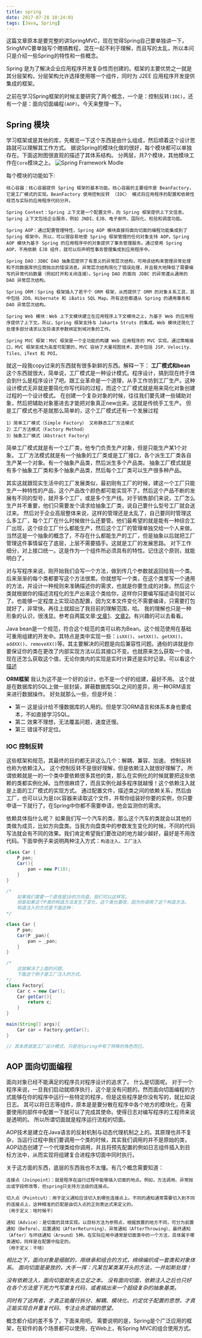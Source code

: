 ```yaml
---
title: spring
date: 2017-07-28 10:24:01
tags: [Java, Spring]
---
```


这篇文章原本是要完整的讲SpringMVC，现在觉得Spring自己要单独讲一下，SringMVC要单独写个瞎搞教程，混在一起不利于理解，而且写的太乱，所以本问只是介绍一些Spring的特性和一些概念。


Spring 是为了解决企业应用程序开发复杂性而创建的。框架的主要优势之一就是其分层架构，分层架构允许选择使用哪一个组件，同时为 J2EE 应用程序开发提供集成的框架。

之前在学习Spring框架的时候主要研究了两个概念，一个是：控制反转`(IOC)`，还有一个是：面向切面编程`(AOP)`。今天来整理一下。

## Spring 模块

学习框架或是其他的库，先概览一下这个东西是由什么组成，然后顺着这个设计思路就可以理解其工作方式。
据说Spring的模块化做的很好，每个模块都可以单独存在。下面这附图很直观的描述了其体系结构。
分两层，共7个模块，其他模块工作在`Core`模块之上。
![Spring Framework Modle](/img/spring_framework.gif)

每个模块的功能如下:

```
核心容器：核心容器提供 Spring 框架的基本功能。核心容器的主要组件是 BeanFactory，它是工厂模式的实现。BeanFactory 使用控制反转 （IOC） 模式将应用程序的配置和依赖性规范与实际的应用程序代码分开。

Spring Context：Spring 上下文是一个配置文件，向 Spring 框架提供上下文信息。Spring 上下文包括企业服务，例如 JNDI、EJB、电子邮件、国际化、校验和调度功能。

Spring AOP：通过配置管理特性，Spring AOP 模块直接将面向切面的编程功能集成到了 Spring 框架中。所以，可以很容易地使 Spring 框架管理的任何对象支持 AOP。Spring AOP 模块为基于 Spring 的应用程序中的对象提供了事务管理服务。通过使用 Spring AOP，不用依赖 EJB 组件，就可以将声明性事务管理集成到应用程序中。

Spring DAO：JDBC DAO 抽象层提供了有意义的异常层次结构，可用该结构来管理异常处理和不同数据库供应商抛出的错误消息。异常层次结构简化了错误处理，并且极大地降低了需要编写的异常代码数量（例如打开和关闭连接）。Spring DAO 的面向 JDBC 的异常遵从通用的 DAO 异常层次结构。

Spring ORM：Spring 框架插入了若干个 ORM 框架，从而提供了 ORM 的对象关系工具，其中包括 JDO、Hibernate 和 iBatis SQL Map。所有这些都遵从 Spring 的通用事务和 DAO 异常层次结构。

Spring Web 模块：Web 上下文模块建立在应用程序上下文模块之上，为基于 Web 的应用程序提供了上下文。所以，Spring 框架支持与 Jakarta Struts 的集成。Web 模块还简化了处理多部分请求以及将请求参数绑定到域对象的工作。

Spring MVC 框架：MVC 框架是一个全功能的构建 Web 应用程序的 MVC 实现。通过策略接口，MVC 框架变成为高度可配置的，MVC 容纳了大量视图技术，其中包括 JSP、Velocity、Tiles、iText 和 POI。

```
就这一段我copy过来的东西就有很多新鲜的东西。解释一下：
**工厂模式和bean**
这个东西就很大，简单说，工厂模式是一种设计模式。程序设计，搞到现在终于体会到什么是程序设计了吧。跟工业革命是一个道理，从手工作坊到工厂生产。这种设计模式无非就是要简化你写代码的过程，而这个工厂模式就是用来简化对象创建过程的一个设计模式。
在创建一个复杂对象的时候，往往我们要先建一些辅助对象，然后把辅助对象塞进去才能把对象真正new出来。这就是传统手工生产。
但是工厂模式也不是就那么简单的，这个工厂模式还有一个发展过程
```
1）简单工厂模式（Simple Factory） 又称静态工厂方法模式
2）工厂方法模式（Factory Method） 
3）抽象工厂模式（Abstract Factory）
```
简单工厂模式就是有一个工厂类，他专门负责生产对象，但是只能生产某1个对象。
工厂方法模式就是有一个抽象的工厂类或是工厂接口，各个派生工厂类各自生产某一个对象。有一个抽象产品类，然后派生多个产品类。
抽象工厂模式就是有多个抽象工厂类和多个抽象产品类，然后每个工厂类可以生产很多种产品。

其实这就跟现实生活中的工厂发展类似，最初刚有工厂的时候，建这一个工厂只能生产一种特性的产品，这个产品改个颜色都可能实现不了。然后这个产品不断的发展有不同的型号，就开多个工厂，或是多个生产线。对于销售部们来说，工厂怎么生产并不重要，他们只需要发个请求给抽象工厂类，说自己要什么型号工厂就会送过来。
然后对于企业高层整体来说，这样的管理还是太乱了，自己要同时管理这么多工厂，每个工厂在什么时候做什么还要管。他们最希望的就是能有一种综合工厂出现，这个综合工厂什么都能生产，然后这个工厂的管理单独交给一个人来做。当然这是一个抽象的概念了，不存在什么都能生产的工厂，但是抽象以后就把工厂管理这件事情留在了底层，上层不需要插手。这就是工厂的发展思路。
对下工作细分，对上接口统一。这是作为一个组件所必须具有的特性。记住这个原则，就能明白了。

对与写程序来说，刚开始我们会写一个方法，做到传几个参数就返回给我一个类。后来渐渐的每个类都要写这个方法很累。你就想写一个类，在这个类里写一个通用的方法，并设计一种规则来准确描述你的需求，也就是你要生成的对象。然后这个类就根据你的描述流程化的生产出来这个类给你，这样你只要编写描述语句就可以了。也能够一定程度上实现动态配置，因为文本文件变化不需要编译，只需要打包就好了，非常快。再往上就超出了我目前的理解范围，哈。
我的理解也只是一种形象的认识，很浅显。参考自两篇文章:[文章1](http://blog.csdn.net/jason0539/article/details/44976775)、[文章2](http://blog.csdn.net/jason0539/article/details/44976775)。有兴趣的可以去看看。

Java bean是一个规范，符合这个规范的类可以称为Bean。这个规范使用在基础可重用组建的开发中。其特点是类中实现一些：`isXX()`、`setXX()`、`getXX()`、`addXX()`、`removeXX()`等。其主要解决的问题是向后兼容性问题。通俗的讲就是你要保证你的类在更改了内部实现方法以后其接口不变。也就原来怎么获取一个值，现在还怎么获取这个值，无论你类内的实现是实时计算还是实时记录。可以看这个[描述](https://www.zhihu.com/question/19773379)

**ORM框架**
我认为这不是一个好的设计，也不是一个好的组建，最好不用。
这个就是在数据库的SQL上做一层封装，屏蔽数据库SQL之间的差异，用一种ORM语言来进行数据操作。
好处就那么一些，但是坏处：
- 第一 这是设计给不懂数据库的人用的。但是学习ORM语言和体系本身也要成本，不如直接学习SQL。
- 第二 效果不理想，无法覆盖问题，速度还慢。
- 第三 错误不好定位。
### IOC 控制反转

这些框架和规范，其最终的目的都无非这么几个：解耦、兼容、加速。
控制反转也称为依赖注入。
这个控制反转不是很好理解，但是依赖注入就很好理解了。
所谓依赖就是一的一个类中要依赖很多其他的类，那么在实例化的时候就要把这些依赖的类都实例化掉。当然很麻烦了，而且实例化越多程序就越慢！这个依赖注入就是上面的工厂模式的实现方式。
通过配置文件，描述类之间的依赖关系，然后由工厂，也可以认为是`IOC`容器来读取这个文件，并帮你组装好你要的实例，你只要申请一下就行了。在Spring中你都不需要申请，他会监测你的需求。

依赖具体指什么呢？
如果我们写一个汽车的类，那么这个汽车的类就会以其他的类做为成员，比如方向盘类。当我方向盘类中的参数发生变化的时候，不同的代码写法就会有不同的效果。我们肯定希望我们要改动的地方越少越好，最好是不用改代码。下面举例子来说明两种注入方式：`构造注入`、`工厂注入`

```java
class Car {
    P pan;
    Car(){
        pan = new P(10);
    }
}

/*
    如果我们需要一个直径是10的方向盘，我们可以这样写。
    但是如果这个P类的构造方法发生了变化，这个类也要改，因为你调用了这个构造方法。
    构造注入的方式是下面这种：
*/

class Car {
    P pan;
    Car(P _pan){
        pan = _pan;
    }
}

/*
    这就解决了上面的问题。
    下面这个例子是工厂注入的方式。
*/
class Factory{
    Car c = new Car();
    Car getCar(){
        return c;
    }
}

main(String[] args){
    Car car = Factory.getCar();
}

// 其本质就是工厂设计模式，只是在Spring中有了特殊的角色而已。
```

## AOP 面向切面编程

面向对象已经不能满足的程序员对程序设计的追求了。
什么是切面呢。
对于一个程序来说，一旦我们启动就顺序执行，这个是没有问题的。然而面向切面编程的方式能够在你的程序中运行一些特定的程序，但是这些程序是你没有写的，就比如说日志。
其可以将日志等组件，原本是是要分散在程序中各个地方的模块化，在需要使用的部件中配置一下就可以了完成其使命。使得日志对编写程序的工程师来说是透明的。
所以所谓切面就是程序运行流程的切面。

AOP技术是建立在Java语言的反射机制与动态代理机制之上的。其原理也并不复杂，当运行过程中我们要调用一个类的时候，其实我们调用的并不是原始的类，AOP动态创建了一个代理类给你调用，并且将预先配置的例如日志组件插入到目标方法中，从而实现将组建复合进程序切面中同时执行。

关于这方面的东西，底层的东西我也不太懂。有几个概念需要知道：
```
连接点（Joinpoint）：就是程序在运行过程中能够插入切面的地点。例如，方法调用、异常抛出或字段修改等，但spring只支持方法级的连接点。

切入点（Pointcut）：用于定义通知应该切入到哪些连接点上。不同的通知通常需要切入到不同的连接点上，这种精准的匹配是由切入点的正则表达式来定义的。
（用于定义：啥时候干）

通知（Advice）：是切面的具体实现。以目标方法为参照点，根据放置的地方不同，可分为前置通知（Before）、后置通知（AfterReturning）、异常通知（AfterThrowing）、最终通知（After）与环绕通知（Around）5种。在实际应用中通常是切面类中的一个方法，具体属于哪类通知，同样是在配置中指定的。
（用于定义：干啥）
```

*相比之下，面向对象是细腻的，用继承和组合的方式，绵绵编织成一套类和对象体系。*
*面向切面是豪放的，大手一挥：凡某包某类某开头的方法，一并如斯处理！*

*没有依赖注入，面向切面就失去立足之本。*
*没有面向切面，依赖注入之后也只好在各个方法里下死力气写重复代码，或者搞出来一个超级复杂的抽象基类。*

*同时有了这两者，才真正能履行拆分、解耦、模块化、约定优于配置的思想，才真正能实现合并重复代码、专注业务逻辑的愿望。*

概念都介绍的差不多了，下面来用吧。
需要说明的是，Spring是个广泛应用的框架，在软件的各个场景都可以使用，在Web上，有Spring MVC的组合使用方式。


